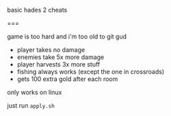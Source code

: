basic hades 2 cheats

===

game is too hard and i'm too old to git gud

* player takes no damage
* enemies take 5x more damage
* player harvests 3x more stuff
* fishing always works (except the one in crossroads)
* gets 100 extra gold after each room

only works on linux

just run `apply.sh`
